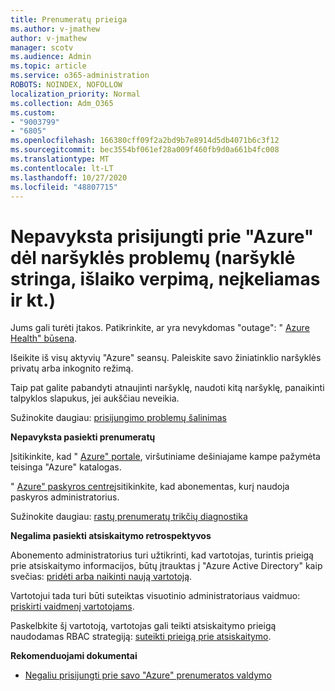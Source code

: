 ```yaml
---
title: Prenumeratų prieiga
ms.author: v-jmathew
author: v-jmathew
manager: scotv
ms.audience: Admin
ms.topic: article
ms.service: o365-administration
ROBOTS: NOINDEX, NOFOLLOW
localization_priority: Normal
ms.collection: Adm_O365
ms.custom:
- "9003799"
- "6805"
ms.openlocfilehash: 166380cff09f2a2bd9b7e8914d5db4071b6c3f12
ms.sourcegitcommit: bec3554bf061ef28a009f460fb9d0a661b4fc008
ms.translationtype: MT
ms.contentlocale: lt-LT
ms.lasthandoff: 10/27/2020
ms.locfileid: "48807715"
---
```

# <a name="unable-to-sign-in-azure-due-to-browser-issues-browser-hangs-keeps-spinning-does-not-load-etc"></a>Nepavyksta prisijungti prie "Azure" dėl naršyklės problemų (naršyklė stringa, išlaiko verpimą, neįkeliamas ir kt.)

Jums gali turėti įtakos. Patikrinkite, ar yra nevykdomas "outage": " [Azure Health" būsena](https://status.azure.com/status/history/).

Išeikite iš visų aktyvių "Azure" seansų. Paleiskite savo žiniatinklio naršyklės privatų arba inkognito režimą.

Taip pat galite pabandyti atnaujinti naršyklę, naudoti kitą naršyklę, panaikinti talpyklos slapukus, jei aukščiau neveikia.

Sužinokite daugiau: [prisijungimo problemų šalinimas](https://support.microsoft.com/help/4042961/troubleshoot-why-you-can-t-sign-in-to-manage-your-azure-subscription)

**Nepavyksta pasiekti prenumeratų**

Įsitikinkite, kad " [Azure" portale](https://portal.azure.com/), viršutiniame dešiniajame kampe pažymėta teisinga "Azure" katalogas.

" [Azure" paskyros centre](https://account.windowsazure.com/Subscriptions)įsitikinkite, kad abonementas, kurį naudoja paskyros administratorius.

Sužinokite daugiau: [rastų prenumeratų trikčių diagnostika](https://docs.microsoft.com/azure/billing/billing-no-subscriptions-found?WT.mc_id=Portal-Microsoft_Azure_Support)

**Negalima pasiekti atsiskaitymo retrospektyvos**

Abonemento administratorius turi užtikrinti, kad vartotojas, turintis prieigą prie atsiskaitymo informacijos, būtų įtrauktas į "Azure Active Directory" kaip svečias: [pridėti arba naikinti naują vartotoją](https://docs.microsoft.com/azure/active-directory/fundamentals/add-users-azure-active-directory?WT.mc_id=Portal-Microsoft_Azure_Support).

Vartotojui tada turi būti suteiktas visuotinio administratoriaus vaidmuo: [priskirti vaidmenį vartotojams](https://docs.microsoft.com/azure/active-directory/fundamentals/active-directory-users-assign-role-azure-portal?WT.mc_id=Portal-Microsoft_Azure_Support).

Paskelbkite šį vartotoją, vartotojas gali teikti atsiskaitymo prieigą naudodamas RBAC strategiją: [suteikti prieigą prie atsiskaitymo](https://docs.microsoft.com/azure/billing/billing-manage-access?WT.mc_id=Portal-Microsoft_Azure_Support).

**Rekomenduojami dokumentai**

-   [Negaliu prisijungti prie savo "Azure" prenumeratos valdymo](https://docs.microsoft.com/azure/billing-cannot-login-subscription?WT.mc_id=Portal-Microsoft_Azure_Support)